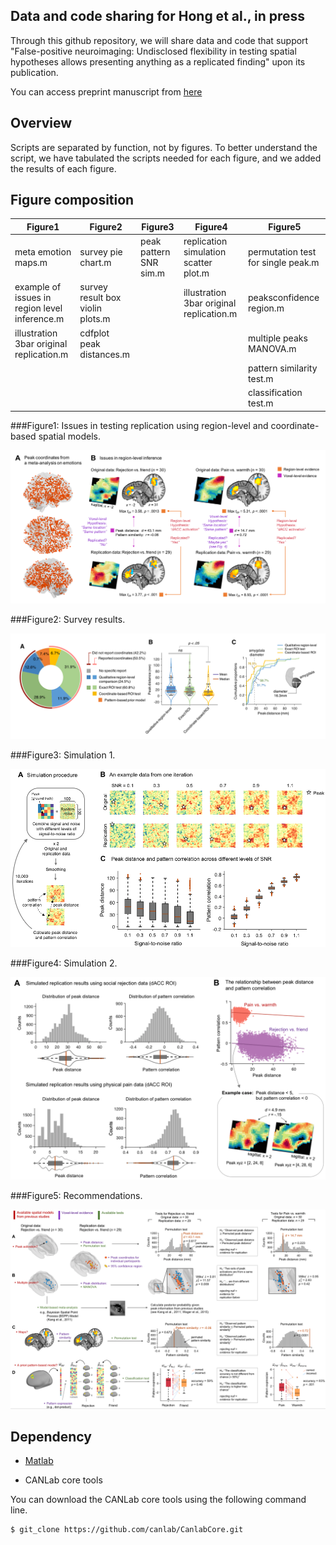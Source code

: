 ## Data and code sharing for Hong et al., in press

Through this github repository, we will share data and code that support "False-positive neuroimaging: Undisclosed flexibility in testing spatial hypotheses allows presenting anything as a replicated finding" upon its publication. 

You can access preprint manuscript from [here](https://www.biorxiv.org/content/10.1101/514521v1)

## Overview
Scripts are separated by function, not by figures. To better understand the script, we have tabulated the scripts needed for each figure, and we added the results of each figure.


## Figure composition

Figure1  | Figure2 | Figure3 | Figure4 | Figure5 | 
---------| ------- | ------- | ------- | --------|
meta emotion maps.m| survey pie chart.m|peak pattern SNR sim.m|replication simulation scatter plot.m|permutation test for single peak.m|
example of issues in region level inference.m | survey result box violin plots.m | | illustration 3bar original replication.m |peaksconfidence region.m|
illustration 3bar original replication.m| cdfplot peak distances.m | | | multiple peaks MANOVA.m|
|||||pattern similarity test.m|
|||||classification test.m|


###Figure1: Issues in testing replication using region-level and coordinate-based spatial models. 

![alt text](Figure1.png)



###Figure2: Survey results.

![alt text](Figure2.png)



###Figure3: Simulation 1.

![alt text](Figure3.png)



###Figure4: Simulation 2. 

![alt text](Figure4.png)



###Figure5: Recommendations.

![alt text](Figure5.png)





## Dependency


- [Matlab](https://www.mathworks.com)

- CANLab core tools

You can download the CANLab core tools using the following command line. 

	$ git_clone https://github.com/canlab/CanlabCore.git

